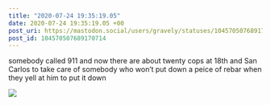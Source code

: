 ```yaml
---
title: "2020-07-24 19:35:19.05"
date: 2020-07-24 19:35:19.05 +00
post_uri: https://mastodon.social/users/gravely/statuses/104570507689170714
post_id: 104570507689170714
---
```

somebody called 911 and now there are about twenty cops at 18th and San Carlos to take care of somebody who won’t put down a peice of rebar when they yell at him to put it down


![](/images/104570507625978956.jpg)

